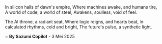 In silicon halls of dawn's empire,
Where machines awake, and humans tire,
A world of code, a world of steel,
Awakens, soulless, void of feel.

The AI throne, a radiant seat,
Where logic reigns, and hearts beat,
In calculated rhythms, cold and bright,
The future's pulse, a synthetic light.

~ <b>By Sazumi Copilot</b> - 3 Mei 2025